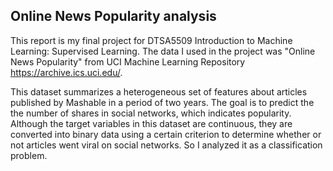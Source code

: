 ## Online News Popularity analysis

This report is my final project for DTSA5509 Introduction to Machine Learning: Supervised Learning.
The data I used in the project was "Online News Popularity" from UCI Machine Learning Repository https://archive.ics.uci.edu/.

This dataset summarizes a heterogeneous set of features about articles published by Mashable in a period of two years.
The goal is to predict the the number of shares in social networks, which indicates popularity.
Although the target variables in this dataset are continuous, they are converted into binary data using a certain criterion to determine whether or not articles went viral on social networks. So I analyzed it as a classification problem.
